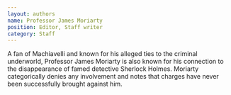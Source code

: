 ```yaml
---
layout: authors
name: Professor James Moriarty
position: Editor, Staff writer
category: Staff
---
```


A fan of Machiavelli and known for his alleged ties to the criminal underworld,
Professor James Moriarty is also known for his connection to the disappearance
of famed detective Sherlock Holmes. Moriarty categorically denies any
involvement and notes that charges have never been successfully brought against
him.
